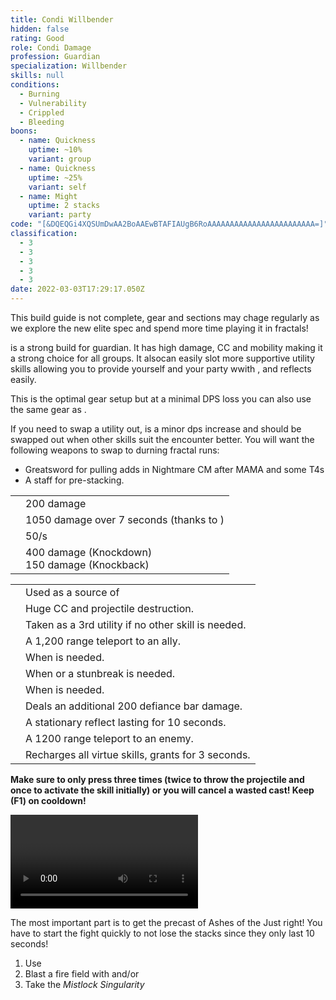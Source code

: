 ```yaml
---
title: Condi Willbender
hidden: false
rating: Good
role: Condi Damage
profession: Guardian
specialization: Willbender
skills: null
conditions:
  - Burning
  - Vulnerability
  - Crippled
  - Bleeding
boons:
  - name: Quickness
    uptime: ~10%
    variant: group
  - name: Quickness
    uptime: ~25%
    variant: self
  - name: Might
    uptime: 2 stacks
    variant: party
code: "[&DQEQGi4XQSUmDwAA2BoAAEwBTAFIAUgB6RoAAAAAAAAAAAAAAAAAAAAAAAA=]"
classification:
  - 3
  - 3
  - 3
  - 3
  - 3
date: 2022-03-03T17:29:17.050Z
---
```


<Warning>

This build guide is not complete, gear and sections may chage regularly as we explore the new elite spec and spend more time playing it in fractals!

</Warning>

<Specialization name="Willbender" text="Condition Willbender"/> is a strong build for guardian. It has high damage, CC and mobility making it a strong choice for all groups. It alsocan easily slot more supportive utility skills allowing you to provide yourself and your party wwith <Boon name="Stability"/>, <Boon name="Aegis"/> and reflects easily.

<Divider text="Equipment"/>

<CharacterWithAr> 
<Character title="162 Agony Resistance" gear={{
  "profession": "Guardian",
  "weight": "Heavy",
  "gear": [
    "Grieving",
    "Grieving",
    "Grieving",
    "Viper",
    "Grieving",
    "Viper",
    "Grieving",
    "Grieving",
    "Viper",
    "Viper",
    "Viper",
    "Viper",
    "Grieving",
    "Grieving"
  ],
  "attributes": {
    "Health": 12810,
    "Armor": 2514,
    "Power": 3003,
    "Precision": 1956,
    "Toughness": 1243,
    "Vitality": 1000,
    "Ferocity": 708,
    "Condition Damage": 2745,
    "Expertise": 295,
    "Concentration": 243,
    "Healing Power": 0,
    "Agony Resistance": 162,
    "Condition Duration": 0.19666666666666668,
    "Boon Duration": 0.162,
    "Critical Chance": 0.8052380952380953,
    "Critical Damage": 1.972,
    "Power Coefficient": 2715,
    "Burning Coefficient": 14.65,
    "Bleeding Coefficient": 1.14,
    "Poison Coefficient": 0,
    "Torment Coefficient": 1.33,
    "Confusion Coefficient": 0,
    "Flat DPS": 0,
    "Burning Duration": 0.7,
    "Maximum Health": 0.10000000000000009,
    "Resolution Duration": 0.25,
    "Effective Power": 10139.649620958002,
    "Power DPS": 10600.36531417057,
    "Bleeding Damage": 315.05625,
    "Bleeding Stacks": 1.3642,
    "Bleeding DPS": 429.79973624999997,
    "Burning Damage": 1079.9092968749999,
    "Burning Stacks": 27.786166666666666,
    "Burning DPS": 30006.53970785156,
    "Confusion Damage": 371.5959375,
    "Confusion Stacks": 0,
    "Confusion DPS": 0,
    "Poison Damage": 334.4625,
    "Poison Stacks": 0,
    "Poison DPS": 0,
    "Torment Damage": 470.55937499999993,
    "Torment Stacks": 1.5915666666666668,
    "Torment DPS": 748.9266159375,
    "Damage": 41785.63137420963,
    "Effective Health": 64088238.805970155,
    "Survivability": 32581.717745790622,
    "Effective Healing": 390,
    "Healing": 390
  },
  "runeId": 24765,
  "runeName": "Balthazar",
  "infusions": [
    49432,
    49432,
    49432,
    49432,
    49432,
    49432,
    49432,
    49432,
    49432,
    49432,
    49432,
    49432,
    49432,
    49432,
    49432,
    49432,
    49432,
    49432
  ],
    "weapons": {
      "weapon1MainType": "Sword",
      "weapon1MainSigil1Id": 48911,
      "weapon1OffType": "Torch",
      "weapon1OffSigilId": 44944,
      "weapon2MainType": "Scepter",
      "weapon2MainSigil1Id": 24605
    },
  "consumables": {
      "food": "fishy rice bowl",
      "utility": "toxic-focusing-crystal",
      "infusion": "Malign +9 Agony Infusion"
  },
  "skills": {
    "healId": 62622,
    "utility1Id": 62565,
    "utility2Id": 9187,
    "eliteId": 62561
  }
}} 
>

This is the optimal gear setup but at a minimal DPS loss you can also use the same gear as <BuildLink build="Condi Firebrand" specialization="Firebrand"/>.

If you need to swap a utility out, <Skill name="Signet of Wrath"/> is a minor dps increase and should be swapped out when other skills suit the encounter better.
You will want the following weapons to swap to durning fractal runs:

- Greatsword for pulling adds in Nightmare CM after MAMA and some T4s
- A staff for <Boon name="Might"/> pre-stacking.

</Character> 
</CharacterWithAr>

<Divider text="Build"/>

<Grid>
<GridItem sm="7">
<Traits traits1="Radiance" traits1Selected="Right-Hand Strength,Radiant Fire,Amplified Wrath" traits2="Virtues" traits2Selected="masterofconsecrations,inspiringvirtue,permeatingwrath" traits3="Willbender" traits3Selected="Searing Pact,Restorative Virtues,Tyrants Momentum"/>

<Card title="Defiance Bar Damage">

|                                  |                                                                                |
| -------------------------------- | ------------------------------------------------------------------------------ |
| <Skill name="Hammer of Wisdom"/> | 200 damage                                                                     |
| <Skill name="Sanctuary"/>        | 1050 damage over 7 seconds (thanks to <Trait name="Master of Consecrations"/>) |
| <Skill name="Chains of light"/>  | <Condition name="Immobile"/> 50/s                                              |
| <Skill name="Heavens Palm"/>     | 400 damage (Knockdown) <br/> 150 damage (Knockback)                            |

</Card>
</GridItem>

<GridItem sm="5">
<Card title="Situational Skills">

|                                                        |                                                                                     |
| ------------------------------------------------------ | ----------------------------------------------------------------------------------- |
| <Skill name="Sword of Justice" size="big" disableText/>| Used as a source of <Condition name="Vulnerability"/>            |
| <Skill name="Sanctuary" size="big" disableText/>       | Huge CC and projectile destruction.                                                 |
| <Skill name="Signet of Wrath" size="big" disableText/> | Taken as a 3rd utility if no other skill is needed.                                   |
| <Skill id="9246" size="big" disableText/>              | A 1,200 range teleport to an ally.                                                  |
| <Skill name="Hallowed Ground" size="big" disableText/> | When <Boon name="Stability"/> is needed.                                            |
| <Skill id="9153" size="big" disableText/>              | When <Boon name="Stability"/> or a stunbreak is needed.                             |
| <Skill name="Advance" size="big" disableText/>         | When <Boon name="Aegis"/> is needed.                             |
| <Skill id="9125" size="big" disableText/>              | Deals an additional 200 defiance bar damage.                                        |
| <Skill id="9251" size="big" disableText/>              | A stationary reflect lasting for 10 seconds.                                        |
| <Skill id="9247" size="big" disableText/>              | A 1200 range teleport to an enemy.                                                  |
| <Skill name="renewed focus" size="big" disableText/>   | Recharges all virtue skills, grants <Effect name="Invulnerability"/> for 3 seconds. |

</Card>
</GridItem>
</Grid>

<Divider text="Details"/>

<Divider text="Rotation / Skill usage"/>

<Grid>
<GridItem sm="6">
<Card title="Rotation">

<Warning>

**Make sure to only press <Skill id="9089"/> three times (twice to throw the projectile and once to activate the skill initially) or you will cancel a wasted cast! Keep <Skill name="Rushing Justice"/> (F1) on cooldown!**
</Warning>

</Card>
</GridItem>

<GridItem sm="6">
<Card title="Golem rotation">

<Video youtube="" caption=""/>
</Card>

<Card title="Precasting">

<Warning>

The most important part is to get the precast of Ashes of the Just right! You have to start the fight quickly to not lose the stacks since they only last 10 seconds!
</Warning>

1.  Use <Skill name="hallowedground"/>
2.  Blast a fire field with <Skill name="holystrike"/> and/or <Skill name="Hammer of Wisdom"/>
4.  Take the _Mistlock Singularity_


</Card>
</GridItem>
</Grid>
